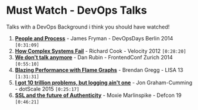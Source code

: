 # Must Watch - DevOps Talks
Talks with a DevOps Background i think you should have watched!  
1. [**People and Process**](https://vimeo.com/album/3093746/video/110484640) - James Fryman - DevOpsDays Berlin 2014 `[0:31:09]`  
2. [**How Complex Systems Fail**](https://www.youtube.com/watch?v=2S0k12uZR14) - Richard Cook - Velocity 2012 `[0:28:20]`  
3. [**We don't talk anymore**](https://www.youtube.com/watch?v=5rtH1OkX_JU) - Dan Rubin - FrontendConf Zurich 2014  `[0:55:10]`  
4. [**Blazing Performance with Flame Graphs**](https://www.youtube.com/watch?v=nZfNehCzGdw) - Brendan Gregg - LISA 13  `[1:31:31]`  
5. [**I got 10 trillion problems, but logging ain't one**](https://www.youtube.com/watch?v=LA-gNoxSLCE) - Jon Graham-Cumming - dotScale 2015  `[0:25:17]`
6. [**SSL and the future of Authenticity**](https://www.youtube.com/watch?v=pDmj_xe7EIQ) - Moxie Marlinspike - Defcon 19  `[0:46:21]`
